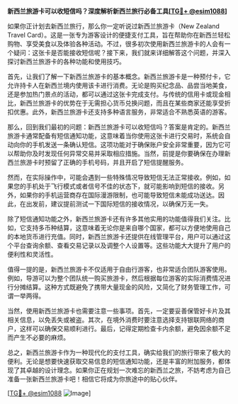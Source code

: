 **新西兰旅游卡可以收短信吗？深度解析新西兰旅行必备工具[[TG💪+ @esim1088](https://t.me/s/esim1088)]**

如果你正计划去新西兰旅行，那么你一定听说过新西兰旅游卡（New Zealand Travel Card）。这是一张专为游客设计的便捷支付工具，旨在帮助你在新西兰轻松购物、享受美食以及体验各种活动。不过，很多初次使用新西兰旅游卡的人会有一个疑问：这张卡是否能接收短信呢？接下来，我们就来详细解答这个问题，并深入探讨新西兰旅游卡的各种功能和使用技巧。

首先，让我们了解一下新西兰旅游卡的基本概念。新西兰旅游卡是一种预付卡，它允许持卡人在新西兰境内使用该卡进行消费。无论是购买纪念品、品尝当地美食，还是参加热门景点的活动，都可以通过这张卡完成支付。与传统的信用卡或现金相比，新西兰旅游卡的优势在于无需担心货币兑换问题，而且在某些商家还能享受折扣优惠。此外，新西兰旅游卡还支持多种语言服务，非常适合不熟悉英语的游客。

那么，回到我们最初的问题：新西兰旅游卡可以收短信吗？答案是肯定的。新西兰旅游卡通常配备有短信通知功能，这意味着当你使用这张卡进行交易时，系统会自动向你的手机发送一条确认短信。这项功能对于确保账户安全非常重要，因为它可以帮助你及时发现任何异常交易并采取相应措施。当然，前提是你要确保在办理新西兰旅游卡时预留了正确的手机号码，并且开启了短信提醒服务。

然而，在实际操作中，可能会遇到一些特殊情况导致短信无法正常接收。例如，如果您的手机处于飞行模式或者信号不佳的状态下，就可能影响到短信的接收。另外，如果你的手机运营商存在国际漫游限制，也可能导致短信未能成功送达。因此，在出发前，建议提前测试一下国际短信的接收情况，以确保万无一失。

除了短信通知功能之外，新西兰旅游卡还有许多其他实用的功能值得我们关注。比如，它支持多币种结算，这意味着无论你是来自哪个国家，都可以方便地使用自己的本地货币进行充值。同时，新西兰旅游卡还提供在线管理平台，用户可以通过这个平台查询余额、查看交易记录以及调整个人设置等。这些功能大大提升了用户的便利性和灵活性。

值得一提的是，新西兰旅游卡不仅适用于自由行游客，也非常适合团队游客使用。例如，导游可以为整个团队统一购买旅游卡，然后根据每位游客的实际消费情况进行分摊结算。这种方式既避免了携带大量现金的风险，又简化了财务管理工作，可谓一举两得。

当然，使用新西兰旅游卡也需要注意一些事项。首先，一定要妥善保管好卡片及其相关信息，以免丢失或被盗。其次，在境外消费时要注意选择支持银联网络的商户，这样可以确保交易顺利进行。最后，记得定期检查卡内余额，避免因余额不足而产生不必要的麻烦。

总之，新西兰旅游卡作为一种现代化的支付工具，确实给我们的旅行带来了极大的便利。无论是想要快速获取交易信息的短信通知功能，还是丰富的附加服务，都体现了其卓越的设计理念。如果你正在规划一次难忘的新西兰之旅，不妨考虑为自己准备一张新西兰旅游卡吧！相信它将成为你旅途中的贴心伙伴。

[[TG💪+ @esim1088](https://t.me/s/esim1088) ![Image](https://i.postimg.cc/4NQfJmqS/Snipaste-2025-05-13-00-14-12.png)]